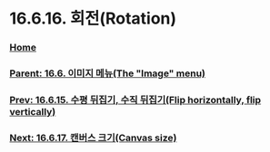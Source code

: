 # 16.6.16. 회전(Rotation)

### [Home](./00-home.md)
### [Parent: 16.6. 이미지 메뉴(The "Image" menu)](./16-06-00-the-image-menu.md)
### [Prev: 16.6.15. 수평 뒤집기, 수직 뒤집기(Flip horizontally, flip vertically)](./16-06-15-flip-horizontally-flip-vertically.md)
### [Next: 16.6.17. 캔버스 크기(Canvas size)](./16-06-17-canvas-size.md)
